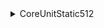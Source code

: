 <details>
  <summary>CoreUnitStatic512</summary>
  <blockquote>

    id: 1339132960
    time: 4608
    nanocraftable: false
    in:
    - component_1: 216
    - component_2: 215
    - powersystem_2: 250
    - coresystem_2_l: 2
    - standardframe_2_l: 2
    out:
    - CoreUnitStatic512: 1
    industries:
    - IndustryAssemblyL4
    - IndustryAssemblyL3
    - IndustryAssemblyL2
    - IndustryAssemblyL


  </blockquote>
</details>

